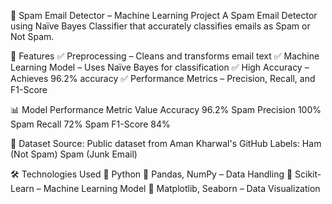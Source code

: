 📧 Spam Email Detector – Machine Learning Project
A Spam Email Detector using Naïve Bayes Classifier that accurately classifies emails as Spam or Not Spam.

🚀 Features
✅ Preprocessing – Cleans and transforms email text
✅ Machine Learning Model – Uses Naïve Bayes for classification
✅ High Accuracy – Achieves 96.2% accuracy
✅ Performance Metrics – Precision, Recall, and F1-Score

📊 Model Performance
Metric	Value
Accuracy	96.2%
Spam Precision	100%
Spam Recall	72%
Spam F1-Score	84%

📂 Dataset
Source: Public dataset from Aman Kharwal's GitHub
Labels:
Ham (Not Spam)
Spam (Junk Email)

🛠️ Technologies Used
🔹 Python
🔹 Pandas, NumPy – Data Handling
🔹 Scikit-Learn – Machine Learning Model
🔹 Matplotlib, Seaborn – Data Visualization
